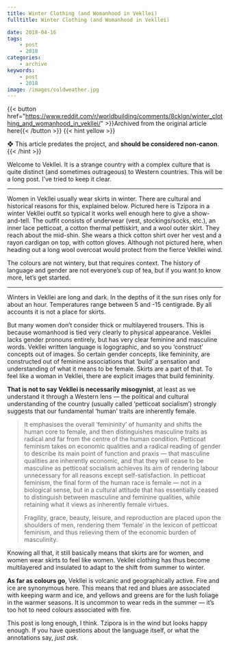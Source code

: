```yaml
---
title: Winter Clothing (and Womanhood in Vekllei)
fulltitle: Winter Clothing (and Womanhood in Vekllei)

date: 2018-04-16
tags:
    - post
    - 2018
categories:
    - archive
keywords:
    - post
    - 2018
image: /images/coldweather.jpg
---
```

{{< button href="https://www.reddit.com/r/worldbuilding/comments/8cklgn/winter_clothing_and_womanhood_in_vekllei/" >}}Archived from the original article here{{< /button >}}
{{< hint yellow >}}

❖ This article predates the project, and **should be considered non-canon**.
{{< /hint >}}

Welcome to Vekllei. It is a strange country with a complex culture that is quite distinct (and sometimes outrageous) to Western countries. This will be a long post. I’ve tried to keep it clear.

---

Women in Vekllei usually wear skirts in winter. There are cultural and historical reasons for this, explained below. Pictured here is Tzipora in a winter Vekllei outfit so typical it works well enough here to give a show-and-tell. The outfit consists of underwear (vest, stockings/socks, etc.), an inner lace petticoat, a cotton thermal pettiskirt, and a wool outer skirt. They reach about the mid-shin. She wears a thick cotton shirt over her vest and a rayon cardigan on top, with cotton gloves. Although not pictured here, when heading out a long wool overcoat would protect from the fierce Vekllei wind.

The colours are not wintery, but that requires context. The history of language and gender are not everyone’s cup of tea, but if you want to know more, let’s get started.

---

Winters in Vekllei are long and dark. In the depths of it the sun rises only for about an hour. Temperatures range between 5 and -15 centigrade. By all accounts it is not a place for skirts.

But many women don’t consider thick or multilayered trousers. This is because womanhood is tied very clearly to physical appearance. Vekllei lacks gender pronouns entirely, but has very clear feminine and masculine words. Vekllei written language is logographic, and so you ‘construct’ concepts out of images. So certain gender concepts, like femininity, are constructed out of feminine associations that ‘build’ a sensation and understanding of what it means to be female. Skirts are a part of that. To feel like a woman in Vekllei, there are explicit images that build femininity.

**That is not to say Vekllei is necessarily misogynist**, at least as we understand it through a Western lens  —  the political and cultural understanding of the country (usually called ‘petticoat socialism’) strongly suggests that our fundamental ‘human’ traits are inherently female.

>It emphasises the overall ‘femininity’ of humanity and shifts the human core to female, and then distinguishes masculine traits as radical and far from the centre of the human condition. Petticoat feminism takes on economic qualities and a radical reading of gender to describe its main point of function and praxis  —  that masculine qualities are inherently economic, and that they will cease to be masculine as petticoat socialism achieves its aim of rendering labour unnecessary for all reasons except self-satisfaction. In petticoat feminism, the final form of the human race is female  —  not in a biological sense, but in a cultural attitude that has essentially ceased to distinguish between masculine and feminine qualities, while retaining what it views as inherently female virtues.
>
>Fragility, grace, beauty, leisure, and reproduction are placed upon the shoulders of men, rendering them ‘female’ in the lexicon of petticoat feminism, and thus relieving them of the economic burden of masculinity.

Knowing all that, it still basically means that skirts are for women, and women wear skirts to feel like women. Vekllei clothing has thus become multilayered and insulated to adapt to the shift from summer to winter.

**As far as colours go**, Vekllei is volcanic and geographically active. Fire and ice are synonymous here. This means that red and blues are associated with keeping warm and ice, and yellows and greens are for the lush foliage in the warmer seasons. It is uncommon to wear reds in the summer  —  it’s too hot to need colours associated with fire.

This post is long enough, I think. Tzipora is in the wind but looks happy enough. If you have questions about the language itself, or what the annotations say, *just ask*.
